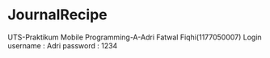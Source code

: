 # JournalRecipe
UTS-Praktikum Mobile Programming-A-Adri Fatwal Fiqhi(1177050007)
Login
username : Adri
password : 1234
